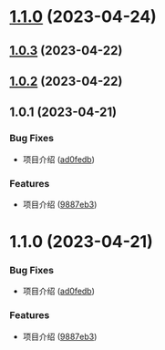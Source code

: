 # [1.1.0](https://github.com/Flandre3569/vigor.js/compare/v1.0.3...v1.1.0) (2023-04-24)



## [1.0.3](https://github.com/Flandre3569/vigor.js/compare/v1.0.2...v1.0.3) (2023-04-22)



## [1.0.2](https://github.com/Flandre3569/vigor.js/compare/v1.0.1...v1.0.2) (2023-04-22)



## 1.0.1 (2023-04-21)


### Bug Fixes

* 项目介绍 ([ad0fedb](https://github.com/Flandre3569/vigor.js/commit/ad0fedb8d2231988ff6b579b5ef4d843de66bd09))


### Features

* 项目介绍 ([9887eb3](https://github.com/Flandre3569/vigor.js/commit/9887eb30ec728d4157c81d09d3075c9b649fa163))



# 1.1.0 (2023-04-21)


### Bug Fixes

* 项目介绍 ([ad0fedb](https://github.com/Flandre3569/vigor.js/commit/ad0fedb8d2231988ff6b579b5ef4d843de66bd09))


### Features

* 项目介绍 ([9887eb3](https://github.com/Flandre3569/vigor.js/commit/9887eb30ec728d4157c81d09d3075c9b649fa163))



